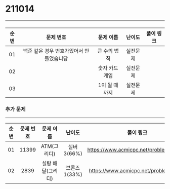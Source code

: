 # 211014

___

### 

| 순번 |                문제 번호                 |   문제 이름    |  난이도  | 풀이 링크 |
| :--: | :--------------------------------------: | :------------: | :------: | :-------: |
|  01  | 백준 같은 경우 번호가있어서 만들었습니당 |  큰 수의 법칙  | 실전문제 |           |
|  02  |                                          | 숫자 카드 게임 | 실전문제 |           |
|  03  |                                          | 1이 될 때 까지 | 실전문제 |           |



### 추가 문제

___



| 순번 | 문제 번호 | 문제 이름 | 난이도 | 풀이 링크 |
| :--: | :-------: | :-------:      | :----: | :-------: |
|  01  |11399      |ATM(그리디)      | 실버 3(66%)       |https://www.acmicpc.net/problem/11399       |
|  02  |2839       |설탕 배달(그리디)| 브론즈1(33%)       |https://www.acmicpc.net/problem/2839           |

